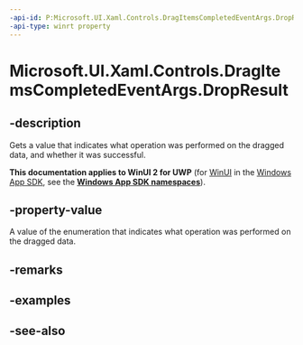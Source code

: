 ```yaml
---
-api-id: P:Microsoft.UI.Xaml.Controls.DragItemsCompletedEventArgs.DropResult
-api-type: winrt property
---
```


<!-- Property syntax
public Windows.ApplicationModel.DataTransfer.DataPackageOperation DropResult { get; }
-->

# Microsoft.UI.Xaml.Controls.DragItemsCompletedEventArgs.DropResult

## -description
Gets a value that indicates what operation was performed on the dragged data, and whether it was successful.

**This documentation applies to WinUI 2 for UWP** (for [WinUI](/windows/apps/winui/winui3/) in the [Windows App SDK](/windows/apps/windows-app-sdk/), see the **[Windows App SDK namespaces](/windows/windows-app-sdk/api/winrt/)**).

## -property-value
A value of the enumeration that indicates what operation was performed on the dragged data.

## -remarks

## -examples

## -see-also
